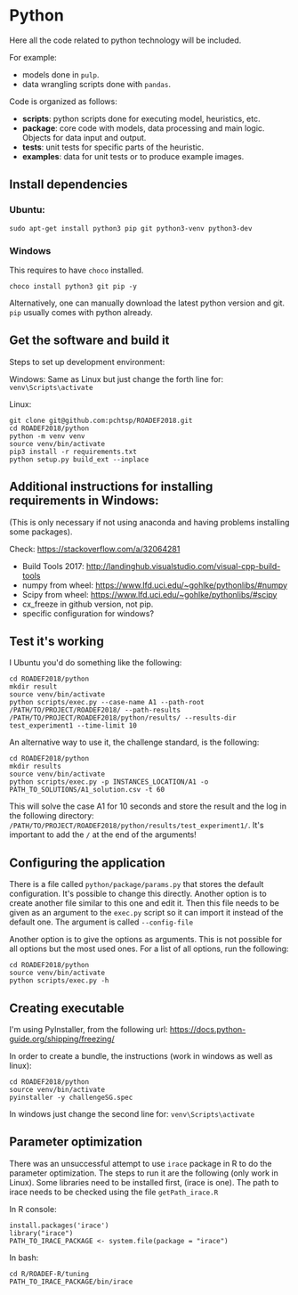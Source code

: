 # Python

Here all the code related to python technology will be included.

For example:

* models done in `pulp`.
* data wrangling scripts done with `pandas`.

Code is organized as follows:

* **scripts**: python scripts done for executing model, heuristics, etc.
* **package**: core code with models, data processing and main logic. Objects for data input and output.
* **tests**: unit tests for specific parts of the heuristic.
* **examples**: data for unit tests or to produce example images.

## Install dependencies

### Ubuntu:

    sudo apt-get install python3 pip git python3-venv python3-dev

### Windows

This requires to have `choco` installed.

    choco install python3 git pip -y

Alternatively, one can manually download the latest python version and git. `pip` usually comes with python already.

## Get the software and build it

Steps to set up development environment:

Windows: Same as Linux but just change the forth line for: `venv\Scripts\activate`

Linux:

    git clone git@github.com:pchtsp/ROADEF2018.git
    cd ROADEF2018/python
    python -m venv venv
    source venv/bin/activate
    pip3 install -r requirements.txt
    python setup.py build_ext --inplace

## Additional instructions for installing requirements in Windows:

(This is only necessary if not using anaconda and having problems installing some packages).

Check: https://stackoverflow.com/a/32064281

* Build Tools 2017: http://landinghub.visualstudio.com/visual-cpp-build-tools
* numpy from wheel: https://www.lfd.uci.edu/~gohlke/pythonlibs/#numpy
* Scipy from wheel: https://www.lfd.uci.edu/~gohlke/pythonlibs/#scipy
* cx_freeze in github version, not pip.
* specific configuration for windows?

## Test it's working

I Ubuntu you'd do something like the following:

    cd ROADEF2018/python
    mkdir result
    source venv/bin/activate
    python scripts/exec.py --case-name A1 --path-root /PATH/TO/PROJECT/ROADEF2018/ --path-results /PATH/TO/PROJECT/ROADEF2018/python/results/ --results-dir test_experiment1 --time-limit 10

An alternative way to use it, the challenge standard, is the following:

    cd ROADEF2018/python
    mkdir results
    source venv/bin/activate
    python scripts/exec.py -p INSTANCES_LOCATION/A1 -o PATH_TO_SOLUTIONS/A1_solution.csv -t 60

This will solve the case A1 for 10 seconds and store the result and the log in the following directory: `/PATH/TO/PROJECT/ROADEF2018/python/results/test_experiment1/`. It's important to add the `/` at the end of the arguments!

## Configuring the application

There is a file called `python/package/params.py` that stores the default configuration. It's possible to change this directly. Another option is to create another file similar to this one and edit it. Then this file needs to be given as an argument to the `exec.py` script so it can import it instead of the default one. The argument is called `--config-file`

Another option is to give the options as arguments. This is not possible for all options but the most used ones. For a list of all options, run the following:

    cd ROADEF2018/python
    source venv/bin/activate
    python scripts/exec.py -h 

## Creating executable

I'm using PyInstaller, from the following url: https://docs.python-guide.org/shipping/freezing/

In order to create a bundle, the instructions (work in windows as well as linux):

    cd ROADEF2018/python
    source venv/bin/activate
    pyinstaller -y challengeSG.spec

In windows just change the second line for: `venv\Scripts\activate`

## Parameter optimization

There was an unsuccessful attempt to use `irace` package in R to do the parameter optimization. The steps to run it are the following (only work in Linux). Some libraries need to be installed first, (irace is one). The path to irace needs to be checked using the file `getPath_irace.R`

In R console:

    install.packages('irace')
    library("irace")
    PATH_TO_IRACE_PACKAGE <- system.file(package = "irace")

In bash:

    cd R/ROADEF-R/tuning
    PATH_TO_IRACE_PACKAGE/bin/irace
